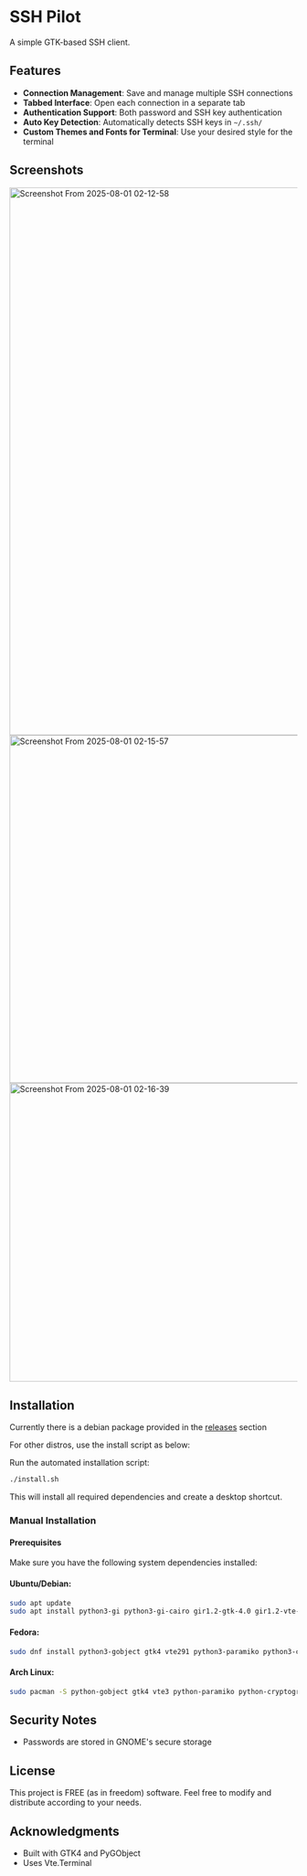 # SSH Pilot

A simple GTK-based SSH client.

## Features

- **Connection Management**: Save and manage multiple SSH connections
- **Tabbed Interface**: Open each connection in a separate tab
- **Authentication Support**: Both password and SSH key authentication
- **Auto Key Detection**: Automatically detects SSH keys in `~/.ssh/`
- **Custom Themes and Fonts for Terminal**: Use your desired style for the terminal

## Screenshots

<img width="1322" height="959" alt="Screenshot From 2025-08-01 02-12-58" src="https://github.com/user-attachments/assets/a25a8536-1cf6-4692-b429-50e15e6fe052" />

<img width="548" height="609" alt="Screenshot From 2025-08-01 02-15-57" src="https://github.com/user-attachments/assets/9e0bd766-bb12-4e6d-ad00-c11a0bd7ac4f" />


<img width="508" height="523" alt="Screenshot From 2025-08-01 02-16-39" src="https://github.com/user-attachments/assets/261875da-c15e-4279-b75b-f7f0cd65875c" />



## Installation

Currently there is a debian package provided in the [releases](https://github.com/mfat/sshpilot/releases) section

For other distros, use the install script as below:

Run the automated installation script:

```bash
./install.sh
```

This will install all required dependencies and create a desktop shortcut.

### Manual Installation

#### Prerequisites

Make sure you have the following system dependencies installed:

#### Ubuntu/Debian:
```bash
sudo apt update
sudo apt install python3-gi python3-gi-cairo gir1.2-gtk-4.0 gir1.2-vte-3.91 libgirepository1.0-dev python3-paramiko python3-cryptography gir1.2-secret-1
```

#### Fedora:
```bash
sudo dnf install python3-gobject gtk4 vte291 python3-paramiko python3-cryptography libsecret-devel libsecret
```

#### Arch Linux:
```bash
sudo pacman -S python-gobject gtk4 vte3 python-paramiko python-cryptography libsecret
```



## Security Notes

- Passwords are stored in GNOME's secure storage



## License

This project is FREE (as in freedom) software. Feel free to modify and distribute according to your needs.

## Acknowledgments

- Built with GTK4 and PyGObject
- Uses Vte.Terminal
